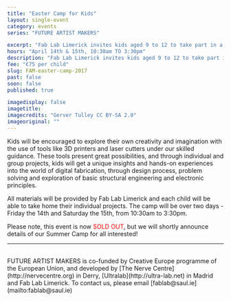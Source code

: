 ```yaml
---
title: "Easter Camp for Kids"
layout: single-event
category: events
series: "FUTURE ARTIST MAKERS"

excerpt: "Fab Lab Limerick invites kids aged 9 to 12 to take part in a 2-day Easter camp. Boys and girls will explore their imagination and creativity using digital technologies!"
hours: "April 14th & 15th, 10:30am TO 3:30pm"
description: "Fab Lab Limerick invites kids aged 9 to 12 to take part in a 2-day Easter camp. Boys and girls will explore their imagination and creativity using digital technologies!"
fee: "€75 per child"
slug: FAM-easter-camp-2017
past: false
soon: false
published: true

imagedisplay: false
imagetitle:
imagecredits: "Gerver Tulley CC BY-SA 2.0"
imageoriginal: ""
---
```


Kids will be encouraged to explore their own creativity and imagination with the use of tools like 3D printers and laser cutters under our skilled guidance. These tools present great possibilities, and through individual and group projects, kids will get a unique insights and hands-on experiences into the world of digital fabrication, through design process, problem solving and exploration of basic structural engineering and electronic principles.

All materials will be provided by Fab Lab Limerick and each child will be able to take home their individual projects. The camp will be over two days - Friday the 14th and Saturday the 15th, from 10:30am to 3:30pm.

Please note, this event is now <span style="color:red">SOLD OUT</span>, but we will shortly announce details of our Summer Camp for all interested!

---
<br/>
FUTURE ARTIST MAKERS is co-funded by Creative Europe programme of the European Union, and developed by [The Nerve Centre](http://nervecentre.org) in Derry, [Ultralab](http://ultra-lab.net) in Madrid and Fab Lab Limerick. To contact us, please email [fablab@saul.ie](mailto:fablab@saul.ie)
